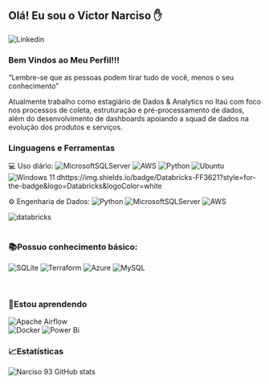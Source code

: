 ## Olá! Eu sou o Victor Narciso ✋

![Linkedin](https://img.shields.io/badge/LinkedIn-0077B5?style=for-the-badge&logo=linkedin&logoColor=white)

### Bem Vindos ao Meu Perfil!!!
“Lembre-se que as pessoas podem tirar tudo de você, menos o seu conhecimento”

Atualmente trabalho como estagiário de Dados & Analytics no Itaú com foco nos processos de coleta, estruturação e pré-processamento de dados, além do desenvolvimento de dashboards apoiando a squad de dados na evolução dos produtos e serviços.



### Linguagens e Ferramentas

💻 Uso diário:
![MicrosoftSQLServer](https://img.shields.io/badge/Microsoft%20SQL%20Server-CC2927?style=for-the-badge&logo=microsoft%20sql%20server&logoColor=white)
![AWS](https://img.shields.io/badge/AWS-%23FF9900.svg?style=for-the-badge&logo=amazon-aws&logoColor=white)
![Python](https://img.shields.io/badge/python-3670A0?style=for-the-badge&logo=python&logoColor=ffdd54)
![Ubuntu](https://img.shields.io/badge/Ubuntu-E95420?style=for-the-badge&logo=ubuntu&logoColor=white)
![Windows 11](https://img.shields.io/badge/Windows%2011-%230079d5.svg?style=for-the-badge&logo=Windows%2011&logoColor=white)
dhttps://img.shields.io/badge/Databricks-FF3621?style=for-the-badge&logo=Databricks&logoColor=white
</br>

⚙️ Engenharia de Dados:
![Python](https://img.shields.io/badge/python-3670A0?style=for-the-badge&logo=python&logoColor=ffdd54)
![MicrosoftSQLServer](https://img.shields.io/badge/Microsoft%20SQL%20Server-CC2927?style=for-the-badge&logo=microsoft%20sql%20server&logoColor=white)
![AWS](https://img.shields.io/badge/AWS-%23FF9900.svg?style=for-the-badge&logo=amazon-aws&logoColor=white)
<div style="display: inline_block"><img align="center" alt="databricks"><https://img.shields.io/badge/Databricks-FF3621?style=for-the-badge&logo=Databricks&logoColor=white></div>

</br>

### 📚Possuo conhecimento básico:
![SQLite](https://img.shields.io/badge/sqlite-%2307405e.svg?style=for-the-badge&logo=sqlite&logoColor=white) ![Terraform](https://img.shields.io/badge/terraform-%235835CC.svg?style=for-the-badge&logo=terraform&logoColor=white)
![Azure](https://img.shields.io/badge/azure-%230072C6.svg?style=for-the-badge&logo=microsoftazure&logoColor=white)
![MySQL](https://img.shields.io/badge/mysql-%2300f.svg?style=for-the-badge&logo=mysql&logoColor=white)

</br>

### 🌱Estou aprendendo
![Apache Airflow](https://img.shields.io/badge/Apache%20Airflow-017CEE?style=for-the-badge&logo=Apache%20Airflow&logoColor=white)	
![Docker](https://img.shields.io/badge/docker-%230db7ed.svg?style=for-the-badge&logo=docker&logoColor=white)
![Power Bi](https://img.shields.io/badge/power_bi-F2C811?style=for-the-badge&logo=powerbi&logoColor=black)


### 📈Estatísticas
![Narciso 93 GitHub stats](https://github-readme-stats.vercel.app/api?username=Narciso93&show_icons=true&theme=onedark)
